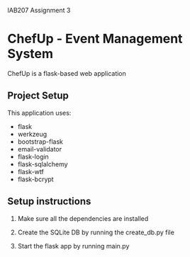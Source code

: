 IAB207 Assignment 3 

# ChefUp - Event Management System 
ChefUp is a flask-based web application 

## Project Setup

This application uses:

- flask
- werkzeug
- bootstrap-flask
- email-validator
- flask-login
- flask-sqlalchemy
- flask-wtf
- flask-bcrypt

## Setup instructions 

1. Make sure all the dependencies are installed

2. Create the SQLite DB by running the create_db.py file
   
3. Start the flask app by running main.py 
